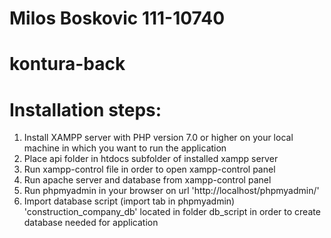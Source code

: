 # Milos Boskovic 111-10740

# kontura-back



# Installation steps:
  1. Install XAMPP server with PHP version 7.0 or higher on your local machine in which you want to run the application
  2. Place api folder in htdocs subfolder of installed xampp server
  3. Run xampp-control file in order to open xampp-control panel
  4. Run apache server and database from xampp-control panel
  5. Run phpmyadmin in your browser on url 'http://localhost/phpmyadmin/'
  6. Import database script (import tab in phpmyadmin) 'construction_company_db' located in folder db_script in order to create database needed for application
  
